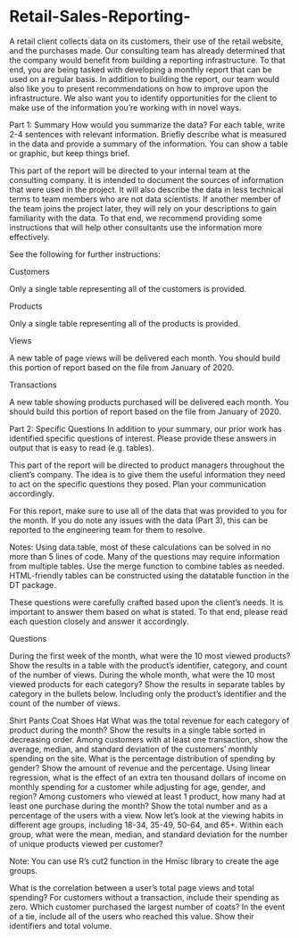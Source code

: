# Retail-Sales-Reporting-
A retail client collects data on its customers, their use of the retail website, and the purchases made. Our consulting team has already determined that the company would benefit from building a reporting infrastructure. To that end, you are being tasked with developing a monthly report that can be used on a regular basis.  In addition to building the report, our team would also like you to present recommendations on how to improve upon the infrastructure. We also want you to identify opportunities for the client to make use of the information you’re working with in novel ways.

Part 1: Summary
How would you summarize the data? For each table, write 2-4 sentences with relevant information. Briefly describe what is measured in the data and provide a summary of the information. You can show a table or graphic, but keep things brief.

This part of the report will be directed to your internal team at the consulting company. It is intended to document the sources of information that were used in the project. It will also describe the data in less technical terms to team members who are not data scientists. If another member of the team joins the project later, they will rely on your descriptions to gain familiarity with the data.  To that end, we recommend providing some instructions that will help other consultants use the information more effectively.

See the following for further instructions:

Customers

Only a single table representing all of the customers is provided.

Products

Only a single table representing all of the products is provided.

Views

A new table of page views will be delivered each month.  You should build this portion of report based on the file from January of 2020.

Transactions

A new table showing products purchased will be delivered each month. You should build this portion of report based on the file from January of 2020.


Part 2: Specific Questions
In addition to your summary, our prior work has identified specific questions of interest. Please provide these answers in output that is easy to read (e.g. tables).

This part of the report will be directed to product managers throughout the client’s company. The idea is to give them the useful information they need to act on the specific questions they posed. Plan your communication accordingly.

For this report, make sure to use all of the data that was provided to you for the month.  If you do note any issues with the data (Part 3), this can be reported to the engineering team for them to resolve.

Notes: Using data.table, most of these calculations can be solved in no more than 5 lines of code. Many of the questions may require information from multiple tables. Use the merge function to combine tables as needed. HTML-friendly tables can be constructed using the datatable function in the DT package.

These questions were carefully crafted based upon the client’s needs. It is important to answer them based on what is stated. To that end, please read each question closely and answer it accordingly.

Questions

During the first week of the month, what were the 10 most viewed products? Show the results in a table with the product’s identifier, category, and count of the number of views.
During the whole month, what were the 10 most viewed products for each category? Show the results in separate tables by category in the bullets below. Including only the product’s identifier and the count of the number of views.

Shirt
Pants
Coat
Shoes
Hat
What was the total revenue for each category of product during the month? Show the results in a single table sorted in decreasing order.
Among customers with at least one transaction, show the average, median, and standard deviation of the customers’ monthly spending on the site.
What is the percentage distribution of spending by gender? Show the amount of revenue and the percentage.
Using linear regression, what is the effect of an extra ten thousand dollars of income on monthly spending for a customer while adjusting for age, gender, and region?
Among customers who viewed at least 1 product, how many had at least one purchase during the month? Show the total number and as a percentage of the users with a view.
Now let’s look at the viewing habits in different age groups, including 18-34, 35-49, 50-64, and 65+. Within each group, what were the mean, median, and standard deviation for the number of unique products viewed per customer?

Note: You can use R’s cut2 function in the Hmisc library to create the age groups.

What is the correlation between a user’s total page views and total spending? For customers without a transaction, include their spending as zero.
Which customer purchased the largest number of coats? In the event of a tie, include all of the users who reached this value. Show their identifiers and total volume.
